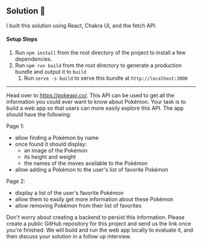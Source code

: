 ## Solution :tada:

I built this solution using React, Chakra UI, and the fetch API.

#### Setup Steps
1. Run `npm install` from the root directory of the project to install a few dependencies.
2. Run `npm run build` from the root directory to generate a production bundle and output it to `build`
   1. Run `serve -s build` to serve this bundle at `http://localhost:3000`

---

Head over to https://pokeapi.co/. This API can be used to get all the information you could ever want to know about Pokémon. Your task is to build a web app so that users can more easily explore this API. The app should have the following: 

Page 1: 
 - allow finding a Pokémon by name
 - once found it should display:
   - an image of the Pokémon
   - its height and weight
   - the names of the moves available to the Pokémon
 - allow adding a Pokémon to the user's list of favorite Pokémon

Page 2: 
 - display a list of the user's favorite Pokémon
 - allow them to easily get more information about these Pokémon
 - allow removing Pokémon from their list of favorites


Don't worry about creating a backend to persist this information. 
Please create a public GitHub repository for this project and send us the link once you're finished.
We will build and run the web app locally to evaluate it, and then discuss your solution in a follow up interview.